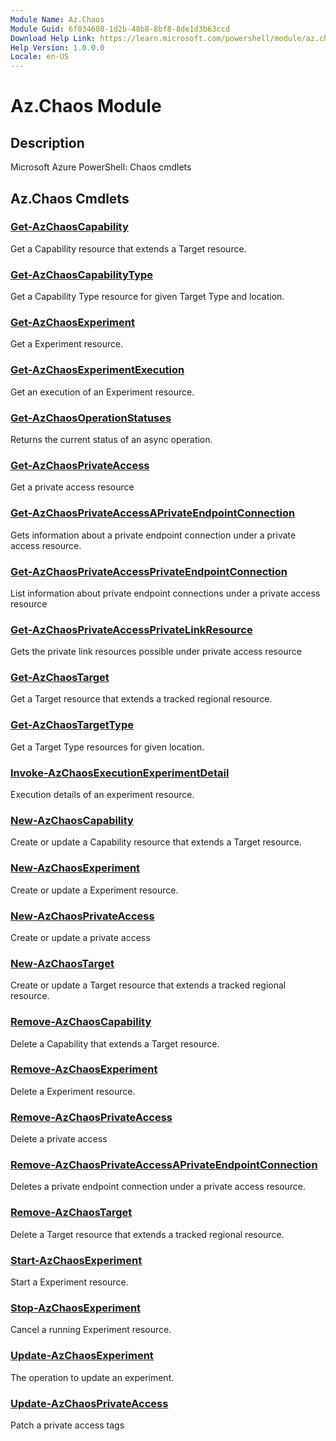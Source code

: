 ```yaml
---
Module Name: Az.Chaos
Module Guid: 6f034608-1d2b-48b8-8bf8-8de1d3b63ccd
Download Help Link: https://learn.microsoft.com/powershell/module/az.chaos
Help Version: 1.0.0.0
Locale: en-US
---
```


# Az.Chaos Module
## Description
Microsoft Azure PowerShell: Chaos cmdlets

## Az.Chaos Cmdlets
### [Get-AzChaosCapability](Get-AzChaosCapability.md)
Get a Capability resource that extends a Target resource.

### [Get-AzChaosCapabilityType](Get-AzChaosCapabilityType.md)
Get a Capability Type resource for given Target Type and location.

### [Get-AzChaosExperiment](Get-AzChaosExperiment.md)
Get a Experiment resource.

### [Get-AzChaosExperimentExecution](Get-AzChaosExperimentExecution.md)
Get an execution of an Experiment resource.

### [Get-AzChaosOperationStatuses](Get-AzChaosOperationStatuses.md)
Returns the current status of an async operation.

### [Get-AzChaosPrivateAccess](Get-AzChaosPrivateAccess.md)
Get a private access resource

### [Get-AzChaosPrivateAccessAPrivateEndpointConnection](Get-AzChaosPrivateAccessAPrivateEndpointConnection.md)
Gets information about a private endpoint connection under a private access resource.

### [Get-AzChaosPrivateAccessPrivateEndpointConnection](Get-AzChaosPrivateAccessPrivateEndpointConnection.md)
List information about private endpoint connections under a private access resource

### [Get-AzChaosPrivateAccessPrivateLinkResource](Get-AzChaosPrivateAccessPrivateLinkResource.md)
Gets the private link resources possible under private access resource

### [Get-AzChaosTarget](Get-AzChaosTarget.md)
Get a Target resource that extends a tracked regional resource.

### [Get-AzChaosTargetType](Get-AzChaosTargetType.md)
Get a Target Type resources for given location.

### [Invoke-AzChaosExecutionExperimentDetail](Invoke-AzChaosExecutionExperimentDetail.md)
Execution details of an experiment resource.

### [New-AzChaosCapability](New-AzChaosCapability.md)
Create or update a Capability resource that extends a Target resource.

### [New-AzChaosExperiment](New-AzChaosExperiment.md)
Create or update a Experiment resource.

### [New-AzChaosPrivateAccess](New-AzChaosPrivateAccess.md)
Create or update a private access

### [New-AzChaosTarget](New-AzChaosTarget.md)
Create or update a Target resource that extends a tracked regional resource.

### [Remove-AzChaosCapability](Remove-AzChaosCapability.md)
Delete a Capability that extends a Target resource.

### [Remove-AzChaosExperiment](Remove-AzChaosExperiment.md)
Delete a Experiment resource.

### [Remove-AzChaosPrivateAccess](Remove-AzChaosPrivateAccess.md)
Delete a private access

### [Remove-AzChaosPrivateAccessAPrivateEndpointConnection](Remove-AzChaosPrivateAccessAPrivateEndpointConnection.md)
Deletes a private endpoint connection under a private access resource.

### [Remove-AzChaosTarget](Remove-AzChaosTarget.md)
Delete a Target resource that extends a tracked regional resource.

### [Start-AzChaosExperiment](Start-AzChaosExperiment.md)
Start a Experiment resource.

### [Stop-AzChaosExperiment](Stop-AzChaosExperiment.md)
Cancel a running Experiment resource.

### [Update-AzChaosExperiment](Update-AzChaosExperiment.md)
The operation to update an experiment.

### [Update-AzChaosPrivateAccess](Update-AzChaosPrivateAccess.md)
Patch a private access tags

